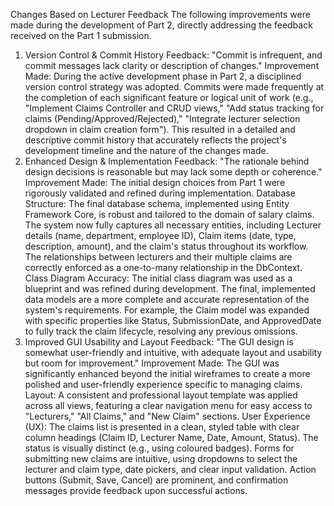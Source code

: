 Changes Based on Lecturer Feedback
The following improvements were made during the development of Part 2, directly addressing the feedback received on the Part 1 submission.
1. Version Control & Commit History
Feedback: "Commit is infrequent, and commit messages lack clarity or description of changes."
Improvement Made:
During the active development phase in Part 2, a disciplined version control strategy was adopted. Commits were made frequently at the completion of each significant feature or logical unit of work (e.g., "Implement Claims Controller and CRUD views," "Add status tracking for claims (Pending/Approved/Rejected)," "Integrate lecturer selection dropdown in claim creation form"). This resulted in a detailed and descriptive commit history that accurately reflects the project's development timeline and the nature of the changes made.
2. Enhanced Design & Implementation
Feedback: "The rationale behind design decisions is reasonable but may lack some depth or coherence."
Improvement Made:
The initial design choices from Part 1 were rigorously validated and refined during implementation.
Database Structure: The final database schema, implemented using Entity Framework Core, is robust and tailored to the domain of salary claims. The system now fully captures all necessary entities, including Lecturer details (name, department, employee ID), Claim items (date, type, description, amount), and the claim's status throughout its workflow. The relationships between lecturers and their multiple claims are correctly enforced as a one-to-many relationship in the DbContext.
Class Diagram Accuracy: The initial class diagram was used as a blueprint and was refined during development. The final, implemented data models are a more complete and accurate representation of the system's requirements. For example, the Claim model was expanded with specific properties like Status, SubmissionDate, and ApprovedDate to fully track the claim lifecycle, resolving any previous omissions.
3. Improved GUI Usability and Layout
Feedback: "The GUI design is somewhat user-friendly and intuitive, with adequate layout and usability but room for improvement."
Improvement Made:
The GUI was significantly enhanced beyond the initial wireframes to create a more polished and user-friendly experience specific to managing claims.
Layout: A consistent and professional layout template was applied across all views, featuring a clear navigation menu for easy access to "Lecturers," "All Claims," and "New Claim" sections.
User Experience (UX): The claims list is presented in a clean, styled table with clear column headings (Claim ID, Lecturer Name, Date, Amount, Status). The status is visually distinct (e.g., using coloured badges). Forms for submitting new claims are intuitive, using dropdowns to select the lecturer and claim type, date pickers, and clear input validation. Action buttons (Submit, Save, Cancel) are prominent, and confirmation messages provide feedback upon successful actions.

